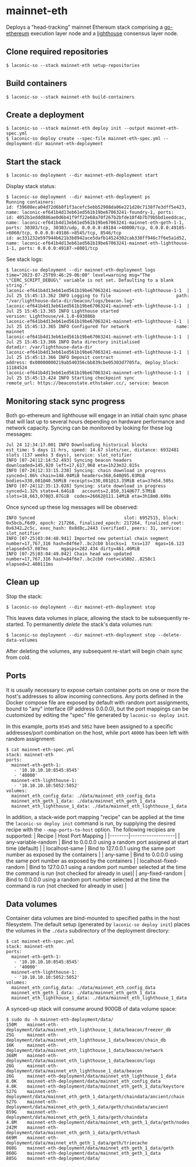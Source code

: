 # mainnet-eth

Deploys a "head-tracking" mainnet Ethereum stack comprising a [go-ethereum](https://github.com/cerc-io/go-ethereum) execution layer node and a [lighthouse](https://github.com/sigp/lighthouse) consensus layer node.

## Clone required repositories

```
$ laconic-so --stack mainnet-eth setup-repositories
```

## Build containers

```
$ laconic-so --stack mainnet-eth build-containers
```

## Create a deployment

```
$ laconic-so --stack mainnet-eth deploy init --output mainnet-eth-spec.yml
$ laconic-so deploy create --spec-file mainnet-eth-spec.yml --deployment-dir mainnet-eth-deployment
```
## Start the stack
```
$ laconic-so deployment --dir mainnet-eth-deployment start
```
Display stack status:
```
$ laconic-so deployment --dir mainnet-eth-deployment ps
Running containers:
id: f39608eca04d72d6b0f1f3acefc5ebb52908da06e221d20c7138f7e3dff5e423, name: laconic-ef641b4d13eb61ed561b19be67063241-foundry-1, ports:
id: 4052b1eddd886ae0d6b41f9ff22e68a70f267b2bfde10f4b7b79b5bd1eeddcac, name: laconic-ef641b4d13eb61ed561b19be67063241-mainnet-eth-geth-1-1, ports: 30303/tcp, 30303/udp, 0.0.0.0:49184->40000/tcp, 0.0.0.0:49185->6060/tcp, 0.0.0.0:49186->8545/tcp, 8546/tcp
id: ac331232e597944b621b3b8942ace5dafb14524302cab338ff946c7f6e5a1d52, name: laconic-ef641b4d13eb61ed561b19be67063241-mainnet-eth-lighthouse-1-1, ports: 0.0.0.0:49187->8001/tcp
```
See stack logs:
```
$ laconic-so deployment --dir mainnet-eth-deployment logs
time="2023-07-25T09:46:29-06:00" level=warning msg="The \"CERC_SCRIPT_DEBUG\" variable is not set. Defaulting to a blank string."
laconic-ef641b4d13eb61ed561b19be67063241-mainnet-eth-lighthouse-1-1  | Jul 25 15:45:13.362 INFO Logging to file                         path: "/var/lighthouse-data-dir/beacon/logs/beacon.log"
laconic-ef641b4d13eb61ed561b19be67063241-mainnet-eth-lighthouse-1-1  | Jul 25 15:45:13.365 INFO Lighthouse started                      version: Lighthouse/v4.1.0-693886b
laconic-ef641b4d13eb61ed561b19be67063241-mainnet-eth-lighthouse-1-1  | Jul 25 15:45:13.365 INFO Configured for network                  name: mainnet
laconic-ef641b4d13eb61ed561b19be67063241-mainnet-eth-lighthouse-1-1  | Jul 25 15:45:13.366 INFO Data directory initialised              datadir: /var/lighthouse-data-dir
laconic-ef641b4d13eb61ed561b19be67063241-mainnet-eth-lighthouse-1-1  | Jul 25 15:45:13.366 INFO Deposit contract                        address: 0x00000000219ab540356cbb839cbe05303d7705fa, deploy_block: 11184524
laconic-ef641b4d13eb61ed561b19be67063241-mainnet-eth-lighthouse-1-1  | Jul 25 15:45:13.424 INFO Starting checkpoint sync                remote_url: https://beaconstate.ethstaker.cc/, service: beacon
```
## Monitoring stack sync progress
Both go-ethereum and lighthouse will engage in an initial chain sync phase that will last up to several hours depending on hardware performance and network capacity.
Syncing can be monitored by looking for these log messages:
```
Jul 24 12:34:17.001 INFO Downloading historical blocks           est_time: 5 days 11 hrs, speed: 14.67 slots/sec, distance: 6932481 slots (137 weeks 3 days), service: slot_notifier
INFO [07-24|12:14:52.493] Syncing beacon headers                   downloaded=145,920 left=17,617,968 eta=1h23m32.815s
INFO [07-24|12:33:15.238] Syncing: chain download in progress      synced=1.86% chain=148.94MiB headers=368,640@95.03MiB bodies=330,081@40.56MiB receipts=330,081@13.35MiB eta=37m54.505s
INFO [07-24|12:35:13.028] Syncing: state download in progress      synced=1.32% state=4.64GiB   accounts=2,850,314@677.57MiB slots=18,663,070@3.87GiB  codes=26662@111.14MiB eta=3h18m0.699s
```
Once synced up these log messages will be observed:
```
INFO Synced                                  slot: 6952515, block: 0x5bcb…f6d9, epoch: 217266, finalized_epoch: 217264, finalized_root: 0x6342…2c5c, exec_hash: 0x8d8c…2443 (verified), peers: 31, service: slot_notifier
INFO [07-25|03:04:48.941] Imported new potential chain segment     number=17,767,316 hash=84f6e7..bc2cb0 blocks=1  txs=137  mgas=16.123  elapsed=57.087ms     mgasps=282.434 dirty=461.46MiB
INFO [07-25|03:04:49.042] Chain head was updated                   number=17,767,316 hash=84f6e7..bc2cb0 root=ca58b2..8258c1 elapsed=2.480111ms
```
## Clean up

Stop the stack:
```
$ laconic-so deployment --dir mainnet-eth-deployment stop
```
This leaves data volumes in place, allowing the stack to be subsequently re-started.
To permanently *delete* the stack's data volumes run:
```
$ laconic-so deployment --dir mainnet-eth-deployment stop --delete-data-volumes
```
After deleting the volumes, any subsequent re-start will begin chain sync from cold.

## Ports
It is usually necessary to expose certain container ports on one or more the host's addresses to allow incoming connections.
Any ports defined in the Docker compose file are exposed by default with random port assignments, bound to "any" interface (IP address 0.0.0.0), but the port mappings can be
customized by editing the "spec" file generated by `laconic-so deploy init`.

In this example, ports `8545` and `5052` have been assigned to a specific addresses/port combination on the host, while
port `40000` has been left with random assignment:
```
$ cat mainnet-eth-spec.yml
stack: mainnet-eth
ports:
  mainnet-eth-geth-1:
   - '10.10.10.10:8545:8545'
   - '40000'
  mainnet-eth-lighthouse-1:
   - '10.10.10.10:5052:5052'
volumes:
  mainnet_eth_config_data: ./data/mainnet_eth_config_data
  mainnet_eth_geth_1_data: ./data/mainnet_eth_geth_1_data
  mainnet_eth_lighthouse_1_data: ./data/mainnet_eth_lighthouse_1_data
```
In addition, a stack-wide port mapping "recipe" can be applied at the time the 
`laconic-so deploy init` command is run, by supplying the  desired recipe with the `--map-ports-to-host` option. The following recipies are supported:
| Recipe | Host Port Mapping |
|--------|-------------------|
| any-variable-random | Bind to 0.0.0.0 using a random port assigned at start time (default) |
| localhost-same | Bind to 127.0.0.1 using the same port number as exposed by the containers |
| any-same | Bind to 0.0.0.0 using the same port number as exposed by the containers |
| localhost-fixed-random | Bind to 127.0.0.1 using a random port number selected at the time the command is run (not checked for already in use)|
| any-fixed-random | Bind to 0.0.0.0 using a random port number selected at the time the command is run (not checked for already in use) |
## Data volumes
Container data volumes are bind-mounted to specified paths in the host filesystem.
The default setup (generated by `laconic-so deploy init`) places the volumes in the `./data` subdirectory of the deployment directory:
```
$ cat mainnet-eth-spec.yml
stack: mainnet-eth
ports:
  mainnet-eth-geth-1:
   - '10.10.10.10:8545:8545'
   - '40000'
  mainnet-eth-lighthouse-1:
   - '10.10.10.10:5052:5052'
volumes:
  mainnet_eth_config_data: ./data/mainnet_eth_config_data
  mainnet_eth_geth_1_data: ./data/mainnet_eth_geth_1_data
  mainnet_eth_lighthouse_1_data: ./data/mainnet_eth_lighthouse_1_data
```
A synced-up stack will consume around 900GB of data volume space:
```
$ sudo du -h mainnet-eth-deployment/data/
150M    mainnet-eth-deployment/data/mainnet_eth_lighthouse_1_data/beacon/freezer_db
25G     mainnet-eth-deployment/data/mainnet_eth_lighthouse_1_data/beacon/chain_db
16K     mainnet-eth-deployment/data/mainnet_eth_lighthouse_1_data/beacon/network
368M    mainnet-eth-deployment/data/mainnet_eth_lighthouse_1_data/beacon/logs
26G     mainnet-eth-deployment/data/mainnet_eth_lighthouse_1_data/beacon
26G     mainnet-eth-deployment/data/mainnet_eth_lighthouse_1_data
8.0K    mainnet-eth-deployment/data/mainnet_eth_config_data
4.0K    mainnet-eth-deployment/data/mainnet_eth_geth_1_data/keystore
527G    mainnet-eth-deployment/data/mainnet_eth_geth_1_data/geth/chaindata/ancient/chain
527G    mainnet-eth-deployment/data/mainnet_eth_geth_1_data/geth/chaindata/ancient
859G    mainnet-eth-deployment/data/mainnet_eth_geth_1_data/geth/chaindata
4.8M    mainnet-eth-deployment/data/mainnet_eth_geth_1_data/geth/nodes
242M    mainnet-eth-deployment/data/mainnet_eth_geth_1_data/geth/ethash
669M    mainnet-eth-deployment/data/mainnet_eth_geth_1_data/geth/triecache
860G    mainnet-eth-deployment/data/mainnet_eth_geth_1_data/geth
860G    mainnet-eth-deployment/data/mainnet_eth_geth_1_data
885G    mainnet-eth-deployment/data/
```